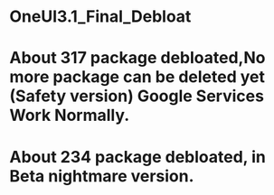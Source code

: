 # OneUI3.1_Final_Debloat
# About 317 package debloated,No more package can be deleted yet (Safety version) Google Services Work Normally.
# About 234 package debloated, in Beta nightmare version.
